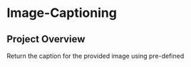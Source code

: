 # Image-Captioning

## Project Overview
Return the caption for the provided image using pre-defined 
